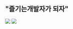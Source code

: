 <h2>"즐기는개발자가 되자"</h2>
<a href="https://solved.ac/profile/tedsoftj1123"><img src="http://mazassumnida.wtf/api/generate_badge?boj=tedsoftj1123"/></a>  
<img src='https://wakatime.com/badge/user/e84d417e-94f1-4ead-8bac-f0cefb1c38ca.svg'/>

